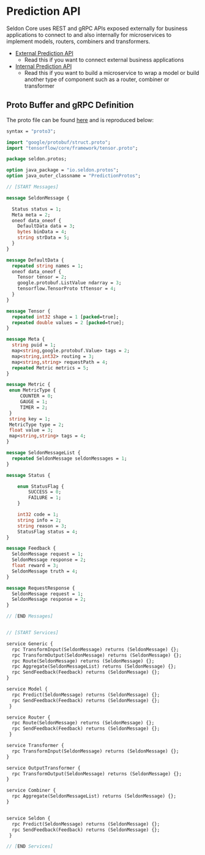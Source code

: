 # Prediction API

Seldon Core uses REST and gRPC APIs exposed externally for business applications to connect to and also internally for microservices to implement models, routers, combiners and transformers.

 - [External Prediction API](external-prediction.md)
   - Read this if you want to connect external business applications
 - [Internal Prediction API](internal-api.md)
   - Read this if you want to build a microservice to wrap a model or build another type of component such as a router, combiner or transformer


## Proto Buffer and gRPC Definition

The proto file can be found [here](https://github.com/SeldonIO/seldon-core/blob/master/proto/prediction.proto) and is reproduced below:

```proto
syntax = "proto3";

import "google/protobuf/struct.proto";
import "tensorflow/core/framework/tensor.proto";

package seldon.protos;

option java_package = "io.seldon.protos";
option java_outer_classname = "PredictionProtos";

// [START Messages]

message SeldonMessage {

  Status status = 1;
  Meta meta = 2;
  oneof data_oneof {
    DefaultData data = 3;
    bytes binData = 4;
    string strData = 5;
  }
}

message DefaultData {
  repeated string names = 1;
  oneof data_oneof {
    Tensor tensor = 2;
    google.protobuf.ListValue ndarray = 3;
    tensorflow.TensorProto tftensor = 4;
  }
}

message Tensor {
  repeated int32 shape = 1 [packed=true];
  repeated double values = 2 [packed=true];
}

message Meta {
  string puid = 1; 
  map<string,google.protobuf.Value> tags = 2;
  map<string,int32> routing = 3;
  map<string,string> requestPath = 4;
  repeated Metric metrics = 5;
}

message Metric {
 enum MetricType {
     COUNTER = 0;
     GAUGE = 1;
     TIMER = 2;
 }
 string key = 1;
 MetricType type = 2;
 float value = 3;
 map<string,string> tags = 4;
}

message SeldonMessageList {
  repeated SeldonMessage seldonMessages = 1;
}

message Status {

    enum StatusFlag {
        SUCCESS = 0;
        FAILURE = 1;
    }

    int32 code = 1;
    string info = 2;
    string reason = 3;
    StatusFlag status = 4;
}

message Feedback {
  SeldonMessage request = 1;
  SeldonMessage response = 2;
  float reward = 3;
  SeldonMessage truth = 4;
}

message RequestResponse {
  SeldonMessage request = 1;
  SeldonMessage response = 2;
}

// [END Messages]


// [START Services]

service Generic {
  rpc TransformInput(SeldonMessage) returns (SeldonMessage) {};
  rpc TransformOutput(SeldonMessage) returns (SeldonMessage) {};
  rpc Route(SeldonMessage) returns (SeldonMessage) {};
  rpc Aggregate(SeldonMessageList) returns (SeldonMessage) {};
  rpc SendFeedback(Feedback) returns (SeldonMessage) {};
}

service Model {
  rpc Predict(SeldonMessage) returns (SeldonMessage) {};
  rpc SendFeedback(Feedback) returns (SeldonMessage) {};  
 }

service Router {
  rpc Route(SeldonMessage) returns (SeldonMessage) {};
  rpc SendFeedback(Feedback) returns (SeldonMessage) {};
 }

service Transformer {
  rpc TransformInput(SeldonMessage) returns (SeldonMessage) {};
}

service OutputTransformer {
  rpc TransformOutput(SeldonMessage) returns (SeldonMessage) {};
}

service Combiner {
  rpc Aggregate(SeldonMessageList) returns (SeldonMessage) {};
}


service Seldon {
  rpc Predict(SeldonMessage) returns (SeldonMessage) {};
  rpc SendFeedback(Feedback) returns (SeldonMessage) {};
 }

// [END Services]
```

